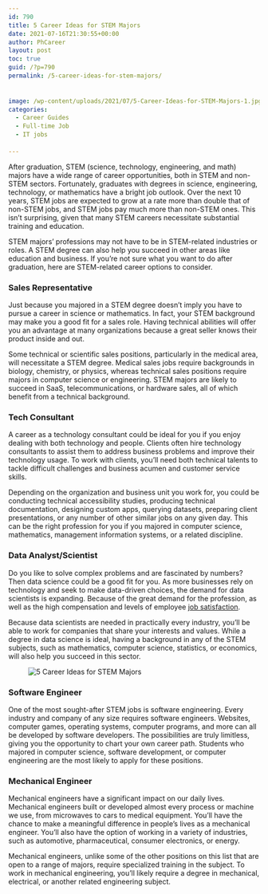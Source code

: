 ```yaml
---
id: 790
title: 5 Career Ideas for STEM Majors
date: 2021-07-16T21:30:55+00:00
author: PhCareer
layout: post
toc: true
guid: /?p=790
permalink: /5-career-ideas-for-stem-majors/


image: /wp-content/uploads/2021/07/5-Career-Ideas-for-STEM-Majors-1.jpg
categories:
  - Career Guides
  - Full-time Job
  - IT jobs

---
```

After graduation, STEM (science, technology, engineering, and math) majors have a wide range of career opportunities, both in STEM and non-STEM sectors. Fortunately, graduates with degrees in science, engineering, technology, or mathematics have a bright job outlook. Over the next 10 years, STEM jobs are expected to grow at a rate more than double that of non-STEM jobs, and STEM jobs pay much more than non-STEM ones. This isn&#8217;t surprising, given that many STEM careers necessitate substantial training and education.

STEM majors&#8217; professions may not have to be in STEM-related industries or roles. A STEM degree can also help you succeed in other areas like education and business. If you&#8217;re not sure what you want to do after graduation, here are STEM-related career options to consider.

### **Sales Representative**

Just because you majored in a STEM degree doesn&#8217;t imply you have to pursue a career in science or mathematics. In fact, your STEM background may make you a good fit for a sales role. Having technical abilities will offer you an advantage at many organizations because a great seller knows their product inside and out.

Some technical or scientific sales positions, particularly in the medical area, will necessitate a STEM degree. Medical sales jobs require backgrounds in biology, chemistry, or physics, whereas technical sales positions require majors in computer science or engineering. STEM majors are likely to succeed in SaaS, telecommunications, or hardware sales, all of which benefit from a technical background.



### **Tech Consultant**

A career as a technology consultant could be ideal for you if you enjoy dealing with both technology and people. Clients often hire technology consultants to assist them to address business problems and improve their technology usage. To work with clients, you&#8217;ll need both technical talents to tackle difficult challenges and business acumen and customer service skills.

Depending on the organization and business unit you work for, you could be conducting technical accessibility studies, producing technical documentation, designing custom apps, querying datasets, preparing client presentations, or any number of other similar jobs on any given day. This can be the right profession for you if you majored in computer science, mathematics, management information systems, or a related discipline.


### **Data Analyst/Scientist**

Do you like to solve complex problems and are fascinated by numbers? Then data science could be a good fit for you. As more businesses rely on technology and seek to make data-driven choices, the demand for data scientists is expanding. Because of the great demand for the profession, as well as the high compensation and levels of employee [job satisfaction](/the-importance-of-job-satisfaction/).

Because data scientists are needed in practically every industry, you&#8217;ll be able to work for companies that share your interests and values. While a degree in data science is ideal, having a background in any of the STEM subjects, such as mathematics, computer science, statistics, or economics, will also help you succeed in this sector.





<div class="wp-block-image">
  <figure class="aligncenter size-large"><img loading="lazy" width="890" height="501" src="/wp-content/uploads/2021/07/5-Career-Ideas-for-STEM-Majors.jpg" alt="5 Career Ideas for STEM Majors" class="wp-image-791" srcset="/wp-content/uploads/2021/07/5-Career-Ideas-for-STEM-Majors.jpg 890w, /wp-content/uploads/2021/07/5-Career-Ideas-for-STEM-Majors-300x169.jpg 300w, /wp-content/uploads/2021/07/5-Career-Ideas-for-STEM-Majors-768x432.jpg 768w" sizes="(max-width: 890px) 100vw, 890px" /></figure>
</div>



### **Software Engineer**

One of the most sought-after STEM jobs is software engineering. Every industry and company of any size requires software engineers. Websites, computer games, operating systems, computer programs, and more can all be developed by software developers. The possibilities are truly limitless, giving you the opportunity to chart your own career path. Students who majored in computer science, software development, or computer engineering are the most likely to apply for these positions.



### **Mechanical Engineer**

Mechanical engineers have a significant impact on our daily lives. Mechanical engineers built or developed almost every process or machine we use, from microwaves to cars to medical equipment. You&#8217;ll have the chance to make a meaningful difference in people&#8217;s lives as a mechanical engineer. You&#8217;ll also have the option of working in a variety of industries, such as automotive, pharmaceutical, consumer electronics, or energy.

Mechanical engineers, unlike some of the other positions on this list that are open to a range of majors, require specialized training in the subject. To work in mechanical engineering, you&#8217;ll likely require a degree in mechanical, electrical, or another related engineering subject.

